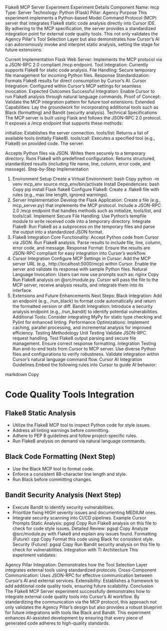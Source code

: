 Flake8 MCP Server Experiment
Experiment Details
Component Name: mcp
Type: Server
Technology: Python (Flask)
Pillar: Agency
Purpose
This experiment implements a Python-based Model Command Protocol (MCP) server that integrates Flake8 static code analysis directly into Cursor IDE. By adhering to the MCP specification, the server provides a standardized integration point for external code quality tools. This not only validates the Agency Pillar's Tool Selection Layer but also demonstrates how Cursor’s AI can autonomously invoke and interpret static analysis, setting the stage for future extensions.

Current Implementation
Flask Web Server: Implements the MCP protocol via a JSON-RPC 2.0 compliant /mcp endpoint.
Tool Integration: Currently supports Flake8 for static code analysis.
File Handling: Secure temporary file management for incoming Python files.
Response Standardization: Formats Flake8 results for direct consumption by Cursor’s AI.
Cursor Integration: Configured within Cursor’s MCP settings for seamless invocation.
Expected Outcomes
Successful Integration: Enable Cursor to run Flake8 analysis through natural language commands.
Proof of Concept: Validate the MCP integration pattern for future tool extensions.
Extended Capabilities: Lay the groundwork for incorporating additional tools such as Black (formatting) and Bandit (security analysis).
Technical Specifications
The MCP server is built using Flask and follows the JSON-RPC 2.0 protocol. It exposes a /mcp endpoint that supports these methods:

initialize: Establishes the server connection.
tools/list: Returns a list of available tools (initially Flake8).
tools/call: Executes a specified tool (e.g., Flake8) on provided code.
The server:

Accepts Python files via JSON.
Writes them securely to a temporary directory.
Runs Flake8 with predefined configuration.
Returns structured, standardized results (including file name, line, column, error code, and message).
Step-by-Step Implementation
1. Environment Setup
Create a Virtual Environment:
bash
Copy
python -m venv mcp_env
source mcp_env/bin/activate
Install Dependencies:
bash
Copy
pip install Flask flake8
Configure Flake8:
Create a .flake8 file with rules (e.g., max line length, ignored warnings).
2. Server Implementation
Develop the Flask Application:
Create a file (e.g., mcp_server.py) that implements the MCP protocol.
Include a JSON-RPC 2.0 /mcp endpoint that handles methods such as initialize, tools/list, and tools/call.
Implement Secure File Handling:
Use Python’s tempfile module to write received code into a temporary directory.
Integrate Flake8:
Run Flake8 as a subprocess on the temporary files and parse the output into a standardized JSON format.
3. Flake8 Integration
Core Functionality:
Accept Python code from Cursor via JSON.
Run Flake8 analysis.
Parse results to include file, line, column, error code, and message.
Response Format:
Ensure the results are JSON-RPC compliant for easy integration into Cursor’s workflow.
4. Cursor Integration
Configure MCP Settings in Cursor:
Add the MCP server URL (e.g., http://localhost:5000/mcp) within Cursor.
Enable the server and validate its response with sample Python files.
Natural Language Invocation:
Users can now use prompts such as:
nginx
Copy
Run Flake8 analysis on @src/module.py.
Cursor will pass the file to the MCP server, receive analysis results, and integrate them into its interface.
5. Extensions and Future Enhancements
Next Steps:
Black Integration:
Add an endpoint (e.g., /run_black) to format code automatically and return the formatted version or diff.
Bandit Integration:
Introduce a security analysis endpoint (e.g., /run_bandit) to identify potential vulnerabilities.
Additional Tools:
Consider integrating MyPy for static type checking and Pylint for enhanced linting.
Performance Optimizations:
Implement caching, parallel processing, and incremental analysis for improved efficiency.
Testing Methodology
Unit Testing
Validate JSON-RPC request handling.
Test Flake8 output parsing and secure file management.
Ensure correct response formatting.
Integration Testing
Run end-to-end tests from Cursor to MCP server.
Use diverse Python files and configurations to verify robustness.
Validate integration within Cursor’s natural language command flow.
Cursor AI Integration Guidelines
Embed the following rules into Cursor to guide AI behavior:

markdown
Copy
# Code Quality Tools Integration

## Flake8 Static Analysis
- Utilize the Flake8 MCP tool to inspect Python code for style issues.
- Address all linting warnings before committing.
- Adhere to PEP 8 guidelines and follow project-specific rules.
- Run Flake8 analysis on demand via natural language commands.

## Black Code Formatting (Next Step)
- Use the Black MCP tool to format code.
- Enforce a consistent 88-character line length and style.
- Run Black before committing changes.

## Bandit Security Analysis (Next Step)
- Execute Bandit to identify security vulnerabilities.
- Prioritize fixing HIGH severity issues and documenting MEDIUM ones.
- Integrate security scanning into CI/CD pipelines.
Example Cursor Prompts
Static Analysis:
pgsql
Copy
Run Flake8 analysis on this file to check for code style issues.
Detailed Review:
pgsql
Copy
Analyze @src/module.py with Flake8 and explain any issues found.
Formatting (Future):
cpp
Copy
Format this code using Black for consistent style.
Security (Future):
pgsql
Copy
Run Bandit security analysis on this file to check for vulnerabilities.
Integration with TI Architecture
This experiment validates:

Agency Pillar Integration: Demonstrates how the Tool Selection Layer integrates external tools using standardized protocols.
Cross-Component Communication: Uses JSON-RPC for effective communication between Cursor’s AI and external services.
Extensibility: Establishes a framework to add additional code quality tools, ensuring future scalability.
Conclusion
The Flake8 MCP Server experiment successfully demonstrates how to integrate external code quality tools into Cursor’s AI workflow. By standardizing the communication via the MCP protocol, this approach not only validates the Agency Pillar’s design but also provides a robust blueprint for future integrations with tools like Black and Bandit. This experiment enhances AI-assisted development by ensuring that every piece of generated code adheres to high-quality standards.